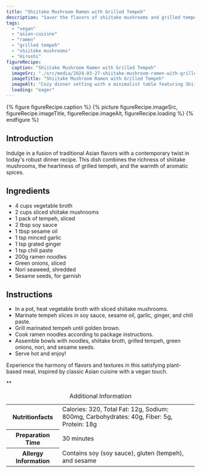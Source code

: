 ```yaml
---
title: "Shiitake Mushroom Ramen with Grilled Tempeh"
description: "Savor the flavors of shiitake mushrooms and grilled tempeh in this vegan ramen recipe. A hearty dish with aromatic spices, perfect for a cozy dinner."
tags:
  - "vegan"
  - "asian-cuisine"
  - "ramen"
  - "grilled tempeh"
  - "shiitake mushrooms"
  - "Hiroshi"
figureRecipe: 
  caption: "Shiitake Mushroom Ramen with Grilled Tempeh"
  imageSrc: "./src/media/2024-03-27-shiitake-mushroom-ramen-with-grilled-tempeh-3986.png"
  imageTitle: "Shiitake Mushroom Ramen with Grilled Tempeh"
  imageAlt: "Cozy dinner setting with a minimalist table featuring Shiitake Mushroom Ramen with Grilled Tempeh, evoking warmth and Asian flavors."
  loading: "eager"
---
```


{% figure figureRecipe.caption %}
{% picture figureRecipe.imageSrc, figureRecipe.imageTitle, figureRecipe.imageAlt, figureRecipe.loading %}
{% endfigure %}

## Introduction

Indulge in a fusion of traditional Asian flavors with a contemporary twist in today's robust dinner recipe. This dish combines the richness of shiitake mushrooms, the heartiness of grilled tempeh, and the warmth of aromatic spices.

## Ingredients

- 4 cups vegetable broth
- 2 cups sliced shiitake mushrooms
- 1 pack of tempeh, sliced
- 2 tbsp soy sauce
- 1 tbsp sesame oil
- 1 tsp minced garlic
- 1 tsp grated ginger
- 1 tsp chili paste
- 200g ramen noodles
- Green onions, sliced
- Nori seaweed, shredded
- Sesame seeds, for garnish

## Instructions

- In a pot, heat vegetable broth with sliced shiitake mushrooms.
- Marinate tempeh slices in soy sauce, sesame oil, garlic, ginger, and chili paste.
- Grill marinated tempeh until golden brown.
- Cook ramen noodles according to package instructions.
- Assemble bowls with noodles, shiitake broth, grilled tempeh, green onions, nori, and sesame seeds.
- Serve hot and enjoy!

Experience the harmony of flavors and textures in this satisfying plant-based meal, inspired by classic Asian cuisine with a vegan touch.

**

<table><caption class='sr-only'>Additional Information</caption><tr><th>Nutritionfacts</th><td>Calories: 320, Total Fat: 12g, Sodium: 800mg, Carbohydrates: 40g, Fiber: 5g, Protein: 18g&nbsp;</td></tr><tr><th>Preparation Time</th><td>30 minutes&nbsp;</td></tr><tr><th>Allergy Information</th><td>Contains soy (soy sauce), gluten (tempeh), and sesame&nbsp;</td></tr></table>

